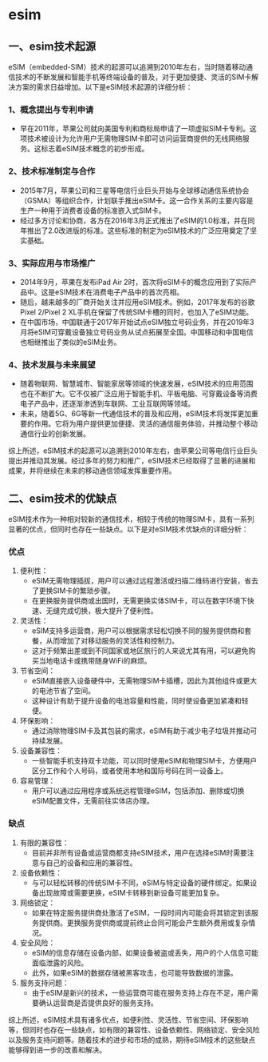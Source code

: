 # esim

## 一、esim技术起源

eSIM（embedded-SIM）技术的起源可以追溯到2010年左右，当时随着移动通信技术的不断发展和智能手机等终端设备的普及，对于更加便捷、灵活的SIM卡解决方案的需求日益增加。以下是eSIM技术起源的详细分析：

### 1、概念提出与专利申请

- 早在2011年，苹果公司就向美国专利和商标局申请了一项虚拟SIM卡专利。这项技术被设计为允许用户无需物理SIM卡即可访问运营商提供的无线网络服务。这标志着eSIM技术概念的初步形成。

### 2、技术标准制定与合作

- 2015年7月，苹果公司和三星等电信行业巨头开始与全球移动通信系统协会（GSMA）等组织合作，计划联手推出eSIM卡。这一合作关系的主要内容是生产一种用于消费者设备的标准嵌入式SIM卡。
- 经过多方讨论和协商，各方在2016年3月正式推出了eSIM的1.0标准，并在同年推出了2.0改进版的标准。这些标准的制定为eSIM技术的广泛应用奠定了坚实基础。

### 3、实际应用与市场推广

- 2014年9月，苹果在发布iPad Air 2时，首次将eSIM卡的概念应用到了实际产品中。这是eSIM技术在消费电子产品中的首次亮相。
- 随后，越来越多的厂商开始关注并应用eSIM技术。例如，2017年发布的谷歌Pixel 2/Pixel 2 XL手机在保留了传统SIM卡槽的同时，也加入了eSIM功能。
- 在中国市场，中国联通于2017年开始试点eSIM独立号码业务，并在2019年3月将eSIM可穿戴设备独立号码业务从试点拓展至全国。中国移动和中国电信也相继推出了类似的eSIM业务。

### 4、技术发展与未来展望

- 随着物联网、智慧城市、智能家居等领域的快速发展，eSIM技术的应用范围也在不断扩大。它不仅被广泛应用于智能手机、平板电脑、可穿戴设备等消费电子产品中，还逐渐渗透到车联网、工业互联网等领域。
- 未来，随着5G、6G等新一代通信技术的普及和应用，eSIM技术将发挥更加重要的作用。它将为用户提供更加便捷、灵活的通信服务体验，并推动整个移动通信行业的创新发展。

综上所述，eSIM技术的起源可以追溯到2010年左右，由苹果公司等电信行业巨头提出并推动其发展。经过多年的努力和推广，eSIM技术已经取得了显著的进展和成果，并将继续在未来的移动通信领域发挥重要作用。





## 二、esim技术的优缺点

eSIM技术作为一种相对较新的通信技术，相较于传统的物理SIM卡，具有一系列显著的优点，但同时也存在一些缺点。以下是对eSIM技术优缺点的详细分析：

### 优点

1. 便利性：
   - eSIM无需物理插拔，用户可以通过远程激活或扫描二维码进行安装，省去了更换SIM卡的繁琐步骤。
   - 在更换服务提供商或出国时，无需更换实体SIM卡，可以在数字环境下快速、无缝完成切换，极大提升了便利性。
2. 灵活性：
   - eSIM支持多运营商，用户可以根据需求轻松切换不同的服务提供商和套餐，从而增加了对移动服务的灵活性和控制力。
   - 这对于频繁出差或到不同国家或地区旅行的人来说尤其有用，可以避免购买当地电话卡或携带随身WiFi的麻烦。
3. 节省空间：
   - eSIM直接嵌入设备硬件中，无需物理SIM卡插槽，因此为其他组件或更大的电池节省了空间。
   - 这种设计有助于提升设备的电池容量和性能，同时使设备更加紧凑和轻便。
4. 环保影响：
   - 通过消除物理SIM卡及其包装的需求，eSIM有助于减少电子垃圾并推动可持续发展。
5. 设备兼容性：
   - 一些智能手机支持双卡功能，可以同时使用eSIM和物理SIM卡，方便用户区分工作和个人号码，或者使用本地和国际号码在同一设备上。
6. 容易管理：
   - 用户可以通过应用程序或系统远程管理eSIM，包括添加、删除或切换eSIM配置文件，无需前往实体店办理。

### 缺点

1. 有限的兼容性：
   - 目前并非所有设备或运营商都支持eSIM技术，用户在选择eSIM时需要注意与自己的设备和应用的兼容性。
2. 设备依赖性：
   - 与可以轻松转移的传统SIM卡不同，eSIM与特定设备的硬件绑定。如果设备出现故障或需要更换，eSIM卡转移到新设备可能更加复杂。
3. 网络锁定：
   - 如果在特定服务提供商处激活了eSIM，一段时间内可能会将其锁定到该服务提供商。更换服务提供商或提前终止合同可能会产生额外费用或复杂情况。
4. 安全风险：
   - eSIM的信息存储在设备内部，如果设备被盗或丢失，用户的个人信息可能面临泄露的风险。
   - 此外，如果eSIM的数据存储被黑客攻击，也可能导致数据的泄露。
5. 服务支持问题：
   - 由于eSIM是新兴的技术，一些运营商可能在服务支持上存在不足，用户需要确认运营商是否提供良好的服务支持。

综上所述，eSIM技术具有诸多优点，如便利性、灵活性、节省空间、环保影响等，但同时也存在一些缺点，如有限的兼容性、设备依赖性、网络锁定、安全风险以及服务支持问题等。随着技术的进步和市场的成熟，期待eSIM技术的这些缺点能够得到进一步的改善和解决。